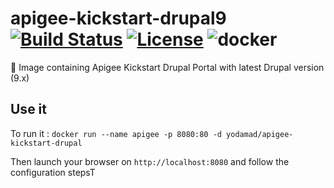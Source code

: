 # apigee-kickstart-drupal9 [![Build Status](https://yodamad.visualstudio.com/apigee-kickstart-drupal9/_apis/build/status/apigee-kickstart-drupal9-Maven-CI?branchName=main)](https://yodamad.visualstudio.com/apigee-kickstart-drupal9/_apis/build/status/svn2git-Maven-CI?branchName=dev) [![License](https://img.shields.io/badge/License-Apache%202.0-blue.svg)](https://opensource.org/licenses/Apache-2.0) ![docker](https://img.shields.io/docker/pulls/yodamad/apigee-kickstart-drupal)

🐳 Image containing Apigee Kickstart Drupal Portal with latest Drupal version (9.x)

## Use it

To run it : `docker run --name apigee -p 8080:80 -d yodamad/apigee-kickstart-drupal`

Then launch your browser on `http://localhost:8080` and follow the configuration stepsT
